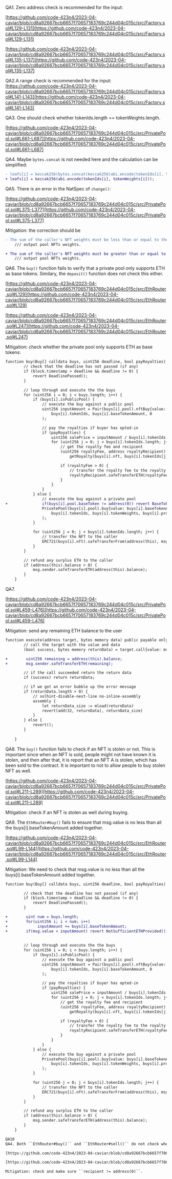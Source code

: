 QA1. Zero address check is recommended for the input: 

[https://github.com/code-423n4/2023-04-caviar/blob/cd8a92667bcb6657f70657183769c244d04c015c/src/Factory.sol#L129-L131](https://github.com/code-423n4/2023-04-caviar/blob/cd8a92667bcb6657f70657183769c244d04c015c/src/Factory.sol#L129-L131)

[https://github.com/code-423n4/2023-04-caviar/blob/cd8a92667bcb6657f70657183769c244d04c015c/src/Factory.sol#L135-L137](https://github.com/code-423n4/2023-04-caviar/blob/cd8a92667bcb6657f70657183769c244d04c015c/src/Factory.sol#L135-L137)

QA2.A range check is recommended for the input:
[https://github.com/code-423n4/2023-04-caviar/blob/cd8a92667bcb6657f70657183769c244d04c015c/src/Factory.sol#L141-L143](https://github.com/code-423n4/2023-04-caviar/blob/cd8a92667bcb6657f70657183769c244d04c015c/src/Factory.sol#L141-L143)

QA3. One should check whether tokenIds.length == tokenWeights.length.

[https://github.com/code-423n4/2023-04-caviar/blob/cd8a92667bcb6657f70657183769c244d04c015c/src/PrivatePool.sol#L661-L687](https://github.com/code-423n4/2023-04-caviar/blob/cd8a92667bcb6657f70657183769c244d04c015c/src/PrivatePool.sol#L661-L687)

QA4. Maybe ``bytes.concat`` is not needed here and the calculation can be simplified:

```diff
- leafs[i] = keccak256(bytes.concat(keccak256(abi.encode(tokenIds[i], tokenWeights[i]))));
+ leafs[i] = keccak256(abi.encode(tokenIds[i], tokenWeights[i]));

```

QA5. There is an error in the NatSpec of ``change()``:

[https://github.com/code-423n4/2023-04-caviar/blob/cd8a92667bcb6657f70657183769c244d04c015c/src/PrivatePool.sol#L375-L377](https://github.com/code-423n4/2023-04-caviar/blob/cd8a92667bcb6657f70657183769c244d04c015c/src/PrivatePool.sol#L375-L377)

Mitigation: the correction should be 
```diff
- The sum of the caller's NFT weights must be less than or equal to the sum of the
    /// output pool NFTs weights.

+ The sum of the caller's NFT weights must be greater than or equal to the sum of the
    /// output pool NFTs weights.
```

QA6. The ``buy()`` function fails to verify that a private pool only supports ETH as base tokens.
Similary, the ``deposit()`` function does not check this either.

[https://github.com/code-423n4/2023-04-caviar/blob/cd8a92667bcb6657f70657183769c244d04c015c/src/EthRouter.sol#L129](https://github.com/code-423n4/2023-04-caviar/blob/cd8a92667bcb6657f70657183769c244d04c015c/src/EthRouter.sol#L129)

[https://github.com/code-423n4/2023-04-caviar/blob/cd8a92667bcb6657f70657183769c244d04c015c/src/EthRouter.sol#L247](https://github.com/code-423n4/2023-04-caviar/blob/cd8a92667bcb6657f70657183769c244d04c015c/src/EthRouter.sol#L247)

Mitigation: check whether the private pool only supports ETH as base tokens:
```diff
function buy(Buy[] calldata buys, uint256 deadline, bool payRoyalties) public payable {
        // check that the deadline has not passed (if any)
        if (block.timestamp > deadline && deadline != 0) {
            revert DeadlinePassed();
        }

        // loop through and execute the the buys
        for (uint256 i = 0; i < buys.length; i++) {
            if (buys[i].isPublicPool) {
                // execute the buy against a public pool
                uint256 inputAmount = Pair(buys[i].pool).nftBuy{value: buys[i].baseTokenAmount}(
                    buys[i].tokenIds, buys[i].baseTokenAmount, 0
                );

                // pay the royalties if buyer has opted-in
                if (payRoyalties) {
                    uint256 salePrice = inputAmount / buys[i].tokenIds.length;
                    for (uint256 j = 0; j < buys[i].tokenIds.length; j++) {
                        // get the royalty fee and recipient
                        (uint256 royaltyFee, address royaltyRecipient) =
                            getRoyalty(buys[i].nft, buys[i].tokenIds[j], salePrice);

                        if (royaltyFee > 0) {
                            // transfer the royalty fee to the royalty recipient
                            royaltyRecipient.safeTransferETH(royaltyFee);
                        }
                    }
                }
            } else {
                // execute the buy against a private pool
+               if(buys[i].pool.baseToken != address(0)) revert BaseTokenIsNotETH();
                PrivatePool(buys[i].pool).buy{value: buys[i].baseTokenAmount}(
                    buys[i].tokenIds, buys[i].tokenWeights, buys[i].proof
                );
            }

            for (uint256 j = 0; j < buys[i].tokenIds.length; j++) {
                // transfer the NFT to the caller
                ERC721(buys[i].nft).safeTransferFrom(address(this), msg.sender, buys[i].tokenIds[j]);
            }
        }

        // refund any surplus ETH to the caller
        if (address(this).balance > 0) {
            msg.sender.safeTransferETH(address(this).balance);
        }
    }
```

QA7. 

[https://github.com/code-423n4/2023-04-caviar/blob/cd8a92667bcb6657f70657183769c244d04c015c/src/PrivatePool.sol#L459-L476](https://github.com/code-423n4/2023-04-caviar/blob/cd8a92667bcb6657f70657183769c244d04c015c/src/PrivatePool.sol#L459-L476)

Mitigation: send any remaining ETH balance to the user
```diff
function execute(address target, bytes memory data) public payable onlyOwner returns (bytes memory) {
        // call the target with the value and data
        (bool success, bytes memory returnData) = target.call{value: msg.value}(data);

+        uint256 remaining = address(this).balance; 
+        msg.sender.safeTransferETH(remaining);

        // if the call succeeded return the return data
        if (success) return returnData;

        // if we got an error bubble up the error message
        if (returnData.length > 0) {
            // solhint-disable-next-line no-inline-assembly
            assembly {
                let returnData_size := mload(returnData)
                revert(add(32, returnData), returnData_size)
            }
        } else {
            revert();
        }
        
    }
```

QA8. The ``buy()`` function fails to check if an NFT is stolen or not. This is important since when an NFT is sold, people might not have known it is stolen, and then after that, it is report that an NFT A is stolen, which has been sold to the contract. It is important to not to allow people to buy stolen NFT as well.

[https://github.com/code-423n4/2023-04-caviar/blob/cd8a92667bcb6657f70657183769c244d04c015c/src/PrivatePool.sol#L211-L289](https://github.com/code-423n4/2023-04-caviar/blob/cd8a92667bcb6657f70657183769c244d04c015c/src/PrivatePool.sol#L211-L289)

Mitigation: check if an NFT is stolen as well during buying. 

QA9. The ``EthRouter#buy()`` fails to ensure that msg.value is no less than all the buys[i].baseTokenAmount added together. 

[https://github.com/code-423n4/2023-04-caviar/blob/cd8a92667bcb6657f70657183769c244d04c015c/src/EthRouter.sol#L99-L144](https://github.com/code-423n4/2023-04-caviar/blob/cd8a92667bcb6657f70657183769c244d04c015c/src/EthRouter.sol#L99-L144)

Mitigation: We need to check that msg.value is no less than all the buys[i].baseTokenAmount added together. 
```diff
function buy(Buy[] calldata buys, uint256 deadline, bool payRoyalties) public payable {

        // check that the deadline has not passed (if any)
        if (block.timestamp > deadline && deadline != 0) {
            revert DeadlinePassed();
        }

+        uint num = buys.length;
+        for(uint256 i; i < num; i++)
+             inputAmount += buys[i].baseTokenAmount;
+        if(msg.value < inputAmount) revert NotSufficientETHProvided();
 
         
        // loop through and execute the the buys
        for (uint256 i = 0; i < buys.length; i++) {
            if (buys[i].isPublicPool) {
                // execute the buy against a public pool
                uint256 inputAmount = Pair(buys[i].pool).nftBuy{value: buys[i].baseTokenAmount}(
                    buys[i].tokenIds, buys[i].baseTokenAmount, 0
                );

                // pay the royalties if buyer has opted-in
                if (payRoyalties) {
                    uint256 salePrice = inputAmount / buys[i].tokenIds.length;
                    for (uint256 j = 0; j < buys[i].tokenIds.length; j++) {
                        // get the royalty fee and recipient
                        (uint256 royaltyFee, address royaltyRecipient) =
                            getRoyalty(buys[i].nft, buys[i].tokenIds[j], salePrice);

                        if (royaltyFee > 0) {
                            // transfer the royalty fee to the royalty recipient
                            royaltyRecipient.safeTransferETH(royaltyFee);
                        }
                    }
                }
            } else {
                // execute the buy against a private pool
                PrivatePool(buys[i].pool).buy{value: buys[i].baseTokenAmount}(
                    buys[i].tokenIds, buys[i].tokenWeights, buys[i].proof
                );
            }

            for (uint256 j = 0; j < buys[i].tokenIds.length; j++) {
                // transfer the NFT to the caller
                ERC721(buys[i].nft).safeTransferFrom(address(this), msg.sender, buys[i].tokenIds[j]);
            }
        }

        // refund any surplus ETH to the caller
        if (address(this).balance > 0) {
            msg.sender.safeTransferETH(address(this).balance);
        }
    }

QA10 
QA4. Both ``EthRouter#buy()`` and ``EthRouter#sell()`` do not check whether ``recipient == address(0)``, as a result, they might send royalty fees to the zero address - loss of funds.

[https://github.com/code-423n4/2023-04-caviar/blob/cd8a92667bcb6657f70657183769c244d04c015c/src/EthRouter.sol#L123](https://github.com/code-423n4/2023-04-caviar/blob/cd8a92667bcb6657f70657183769c244d04c015c/src/EthRouter.sol#L123)

[https://github.com/code-423n4/2023-04-caviar/blob/cd8a92667bcb6657f70657183769c244d04c015c/src/EthRouter.sol#L190](https://github.com/code-423n4/2023-04-caviar/blob/cd8a92667bcb6657f70657183769c244d04c015c/src/EthRouter.sol#L190)

Mitigation: check and make sure ``recipient != address(0)``. 